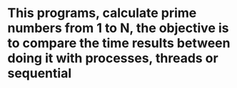 # This programs, calculate prime numbers from 1 to N, the objective is to compare the time results between doing it with processes, threads or sequential
